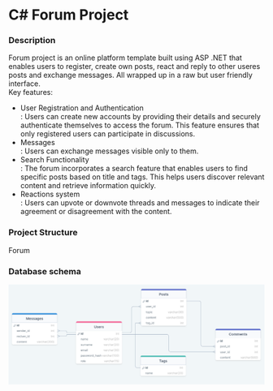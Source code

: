 # C# Forum Project
### Description

Forum project is an online platform template built using ASP .NET that enables users to register, create own posts, react and reply to other useres posts and exchange messages. All wrapped up in a raw but user friendly interface.  
Key features:  
* <dt> User Registration and Authentication </dt>: Users can create new accounts by providing their details and securely authenticate themselves to access the forum. This feature ensures that only registered users can participate in discussions.  
* <dt> Messages </dt>: Users can exchange messages visible only to them.  
* <dt> Search Functionality </dt>: The forum incorporates a search feature that enables users to find specific posts based on title and tags. This helps users discover relevant content and retrieve information quickly.  
* <dt> Reactions system </dt>: Users can upvote or downvote threads and messages to indicate their agreement or disagreement with the content.   

### Project Structure
Forum

### Database schema
![](https://github.com/witek3100/C--Projekt/blob/main/assets/database_schema.png)
